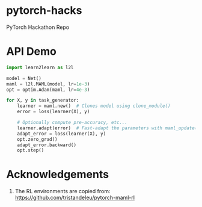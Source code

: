 # pytorch-hacks

PyTorch Hackathon Repo

# API Demo

~~~python
import learn2learn as l2l

model = Net()
maml = l2l.MAML(model, lr=1e-3)
opt = optim.Adam(maml, lr=4e-3)

for X, y in task_generator:
    learner = maml.new()  # Clones model using clone_module()
    error = loss(learner(X), y)

    # Optionally compute pre-accuracy, etc...
    learner.adapt(error)  # Fast-adapt the parameters with maml_update() and backward(create_graph=True)
    adapt_error = loss(learner(X), y)
    opt.zero_grad()
    adapt_error.backward()
    opt.step()
~~~

# Acknowledgements

1. The RL environments are copied from: https://github.com/tristandeleu/pytorch-maml-rl
